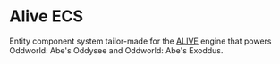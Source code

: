 Alive ECS
===

Entity component system tailor-made for the [ALIVE](https://github.com/paulsapps/alive) engine that powers Oddworld: Abe's Oddysee and Oddworld: Abe's Exoddus.